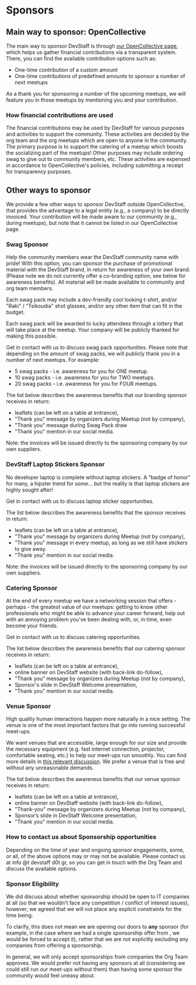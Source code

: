 # Sponsors

## Main way to sponsor: OpenCollective

The main way to sponsor DevStaff is through [our OpenCollective page](https://opencollective.com/devstaff), which helps us gather financial contributions via a transparent system. There, you can find the available contribution options such as:

* One-time contribution of a custom amount
* One-time contributions of predefined amounts to sponsor a number of next meetups

As a thank you for sponsoring a number of the upcoming meetups, we will feature you in those meetups by mentioning you and your contribution.

### How financial contributions are used

The financial contributions may be used by DevStaff for various purposes and activities to support the community.
These activities are decided by the org team and the org meetups which are open to anyone in the community.
The primary purpose is to support the catering of a meetup which boosts the socializing part of the meetups!
Other purposes may include ordering swag to give out to community members, etc. 
These activities are expensed in accordance to OpenCollective's policies, including submitting a receipt for transparency purposes.

## Other ways to sponsor

We provide a few other ways to sponsor DevStaff outside OpenCollective, that provides the advantage to a legal entity (e.g., a company) to be directly invoiced. Your contribution will be made aware to our community (e.g., during meetups), but note that it cannot be listed in our OpenCollective page.

### Swag Sponsor

Help the community members wear the DevStaff community name with pride! With this option, you can sponsor the purchase of promotional material with the DevStaff brand, in return for awareness of your own brand.  (Please note we do not currently offer a co-branding option, see below for awareness benefits). All material will be made available to community and org team members.

Each swag pack may include a dev-friendly cool looking t-shirt, and/or "Raki" / "Tsikoudia" shot glasses, and/or any other item that can fit in the budget.

Each swag pack will be awarded to lucky attendees through a lottery that will take place at the meetup. Your company will be publicly thanked for making this possible. 

Get in contact with us to discuss swag pack opportunities. Please note that depending on the amount of swag packs, we will publicly thank you in a number of next meetups. For example:

* 5 swag packs - i.e. awareness for you for ONE meetup. 
* 10 swag packs - i.e. awareness for you for TWO meetups. 
* 20 swag packs - i.e. awareness for you for FOUR meetups. 

The list below describes the awareness benefits that our branding sponsor receives in return:
* leaflets (can be left on a table at entrance),
* "Thank you" message by organizers during Meetup (not by company),
* "Thank you" message during Swag Pack draw
* "Thank you" mention in our social media.

Note: the invoices will be issued directly to the sponsoring company by our own suppliers. 

### DevStaff Laptop Stickers Sponsor

No developer laptop is complete without laptop stickers. A “badge of honor” for many, a hipster trend for some... but the reality is that laptop stickers are highly sought after! 

Get in contact with us to discuss laptop sticker opportunities.

The list below describes the awareness benefits that the sponsor receives in return:
* leaflets (can be left on a table at entrance),
* "Thank you" message by organizers during Meetup (not by company),
* "Thank you" message in every meetup, as long as we still have stickers to give away.
* "Thank you" mention in our social media.

Note: the invoices will be issued directly to the sponsoring company by our own suppliers. 

### Catering Sponsor

At the end of every meetup we have a networking session that offers - perhaps - the greatest value of our meetups: getting to know other professionals who might be able to advance your career forward, help out with an annoying problem you’ve been dealing with, or, in time, even become your friends. 

Get in contact with us to discuss catering opportunities.

The list below describes the awareness benefits that our catering sponsor receives in return:
* leaflets (can be left on a table at entrance),
* online banner on DevStaff website (with back-link do-follow),
* "Thank you" message by organizers during Meetup (not by company),
* Sponsor's slide in DevStaff Welcome presentation,
* "Thank you" mention in our social media.

### Venue Sponsor

High quality human interactions happen more naturally in a nice setting. The venue is one of the most important factors that go into running successful meet-ups. 

We want venues that are accessible, large enough for our size and provide the necessary equipment (e.g. fast internet connection, projector, comfortable seating, etc.) to help our meet-ups run smoothly. You can find more details in [this relevant discussion](https://github.com/devstaff-crete/DevStaff-Heraklion/issues/185). We prefer a venue that is free and without any unreasonable demands. 

The list below describes the awareness benefits that our venue sponsor receives in return:
* leaflets (can be left on a table at entrance),
* online banner on DevStaff website (with back-link do-follow),
* "Thank-you" message by organizers during Meetup (not by company),
* Sponsor’s slide in DevStaff Welcome presentation,
* "Thank you" mention in our social media.

### How to contact us about Sponsorship opportunities
Depending on the time of year and ongoing sponsor engagements, some, or all, of the above options may or may not be available. Please contact us at info @t devstaff d0t gr, so you can get in touch with the Org Team and discuss the available options. 

### Sponsor Eligibility
We did discuss about whether sponsorship should be open to IT companies at all (so that we wouldn't face any competition / conflict of interest issues), however, we agreed that we will not place any explicit constraints for the time being. 

To clarify, this does not mean we are opening our doors to **any** sponsor (for example, in the case where we had a single sponsorship offer from <name-some-unethical-company-here>, we would be forced to accept it), rather that we are not explicitly excluding any companies from offering a sponsorship. 

In general, we will only accept sponsorships from companies the Org Team approves. We would prefer not having any sponsors at all (considering we could still run our meet-ups without them) than having some sponsor the community would feel uneasy about. 
